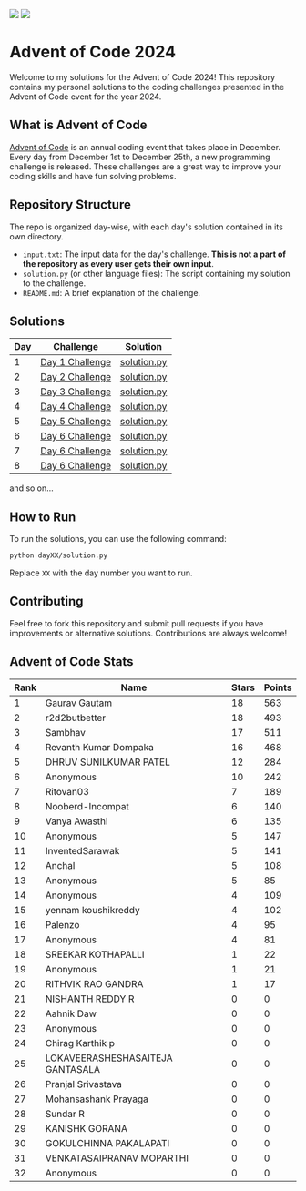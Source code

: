 ![](https://img.shields.io/badge/stars%20⭐-16-yellow)
![](https://img.shields.io/badge/days%20completed-8-blue)

# Advent of Code 2024

Welcome to my solutions for the Advent of Code 2024! This repository contains my personal solutions to the coding challenges presented in the Advent of Code event for the year 2024.

## What is Advent of Code

[Advent of Code](https://adventofcode.com/) is an annual coding event that takes place in December. Every day from December 1st to December 25th, a new programming challenge is released. These challenges are a great way to improve your coding skills and have fun solving problems.

## Repository Structure

The repo is organized day-wise, with each day's solution contained in its own directory.

- `input.txt`: The input data for the day's challenge. **This is not a part of the repository as every user gets their own input**.
- `solution.py` (or other language files): The script containing my solution to the challenge.
- `README.md`: A brief explanation of the challenge.
## Solutions

| Day | Challenge | Solution |
| --- | --------- | -------- |
| 1   | [Day 1 Challenge](https://adventofcode.com/2024/day/1) | [solution.py](./day01/day1.py) |
| 2   | [Day 2 Challenge](https://adventofcode.com/2024/day/2) | [solution.py](./day02/day2.py) |
| 3   | [Day 3 Challenge](https://adventofcode.com/2024/day/3) | [solution.py](./day03/day3.py) |
| 4   | [Day 4 Challenge](https://adventofcode.com/2024/day/4) | [solution.py](./day04/day4.py) |
| 5   | [Day 5 Challenge](https://adventofcode.com/2024/day/5) | [solution.py](./day05/day5.py) |
| 6   | [Day 6 Challenge](https://adventofcode.com/2024/day/6) | [solution.py](./day06/day6.py) |
| 7   | [Day 6 Challenge](https://adventofcode.com/2024/day/7) | [solution.py](./day06/day7.py) |
| 8   | [Day 6 Challenge](https://adventofcode.com/2024/day/8) | [solution.py](./day06/day8.py) |

and so on...

## How to Run

To run the solutions, you can use the following command:

```bash
python dayXX/solution.py
```

Replace `XX` with the day number you want to run.

## Contributing
Feel free to fork this repository and submit pull requests if you have improvements or alternative solutions. Contributions are always welcome!


<!-- AOC-STATS-START -->
## Advent of Code Stats

| Rank | Name | Stars | Points |
|------|------|-------|--------|
| 1 | Gaurav Gautam | 18 | 563 |
| 2 | r2d2butbetter | 18 | 493 |
| 3 | Sambhav | 17 | 511 |
| 4 | Revanth Kumar Dompaka | 16 | 468 |
| 5 | DHRUV SUNILKUMAR PATEL | 12 | 284 |
| 6 | Anonymous | 10 | 242 |
| 7 | Ritovan03 | 7 | 189 |
| 8 | Nooberd-Incompat | 6 | 140 |
| 9 | Vanya Awasthi  | 6 | 135 |
| 10 | Anonymous | 5 | 147 |
| 11 | InventedSarawak | 5 | 141 |
| 12 | Anchal | 5 | 108 |
| 13 | Anonymous | 5 | 85 |
| 14 | Anonymous | 4 | 109 |
| 15 | yennam koushikreddy | 4 | 102 |
| 16 | Palenzo | 4 | 95 |
| 17 | Anonymous | 4 | 81 |
| 18 | SREEKAR KOTHAPALLI | 1 | 22 |
| 19 | Anonymous | 1 | 21 |
| 20 | RITHVIK RAO GANDRA | 1 | 17 |
| 21 | NISHANTH REDDY R | 0 | 0 |
| 22 | Aahnik Daw | 0 | 0 |
| 23 | Anonymous | 0 | 0 |
| 24 | Chirag Karthik p | 0 | 0 |
| 25 | LOKAVEERASHESHASAITEJA GANTASALA | 0 | 0 |
| 26 | Pranjal Srivastava | 0 | 0 |
| 27 | Mohansashank Prayaga | 0 | 0 |
| 28 | Sundar R | 0 | 0 |
| 29 | KANISHK GORANA | 0 | 0 |
| 30 | GOKULCHINNA PAKALAPATI | 0 | 0 |
| 31 | VENKATASAIPRANAV MOPARTHI | 0 | 0 |
| 32 | Anonymous | 0 | 0 |
<!-- AOC-STATS-END -->

